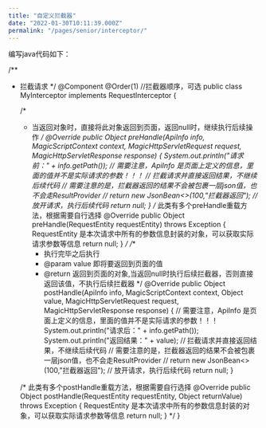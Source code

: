 ```yaml
---
title: "自定义拦截器"
date: "2022-01-30T10:11:39.000Z"
permalink: "/pages/senior/interceptor/"
---
```

编写java代码如下：

/**
 * 拦截请求
 */
@Component
@Order(1) //拦截器顺序，可选
public class MyInterceptor implements RequestInterceptor {

   /*
   * 当返回对象时，直接将此对象返回到页面，返回null时，继续执行后续操作
   */
   @Override
   public Object preHandle(ApiInfo info, MagicScriptContext context, MagicHttpServletRequest request, MagicHttpServletResponse response) {
       System.out.println("请求前：" + info.getPath());
	   // 需要注意，ApiInfo 是页面上定义的信息，里面的值并不是实际请求的参数！！！
       // 拦截请求并直接返回结果，不继续后续代码
       // 需要注意的是，拦截器返回的结果不会被包裹一层json值，也不会走ResultProvider
       // return new JsonBean<>(100,"拦截器返回");
       // 放开请求，执行后续代码
       return null;
   }
   /*
    此类有多个preHandle重载方法，根据需要自行选择
   @Override
   public Object preHandle(RequestEntity requestEntity) throws Exception {
       RequestEntity 是本次请求中所有的参数信息封装的对象，可以获取实际请求参数等信息
	   return null;
   }
   */
    /**
     * 执行完毕之后执行
     * @param value 即将要返回到页面的值
     * @return 返回到页面的对象,当返回null时执行后续拦截器，否则直接返回该值，不执行后续拦截器
     */
   @Override
   public Object postHandle(ApiInfo info, MagicScriptContext context, Object value, MagicHttpServletRequest request, MagicHttpServletResponse response) {
	   // 需要注意，ApiInfo 是页面上定义的信息，里面的值并不是实际请求的参数！！！
       System.out.println("请求后：" + info.getPath());
       System.out.println("返回结果：" + value);
       // 拦截请求并直接返回结果，不继续后续代码
       // 需要注意的是，拦截器返回的结果不会被包裹一层json值，也不会走ResultProvider
       // return new JsonBean<>(100,"拦截器返回");
       // 放开请求，执行后续代码
       return null;
   }

   /*
   此类有多个postHandle重载方法，根据需要自行选择
   @Override
   public Object postHandle(RequestEntity requestEntity, Object returnValue) throws Exception {
       RequestEntity 是本次请求中所有的参数信息封装的对象，可以获取实际请求参数等信息
	   return null;
   }
   */
}
